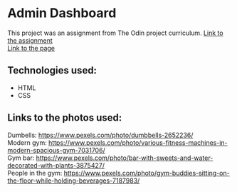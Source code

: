  # Admin Dashboard
 This project was an assignment from The Odin project curriculum. [Link to the assignment](https://www.theodinproject.com/lessons/foundations-landing-page)<br/>
 [Link to the page](https://dzhivkovv.github.io/landing-page/)
## Technologies used:
 * HTML
 * CSS

## Links to the photos used:
Dumbells: https://www.pexels.com/photo/dumbbells-2652236/<br/>
Modern gym: https://www.pexels.com/photo/various-fitness-machines-in-modern-spacious-gym-7031706/<br/>
Gym bar: https://www.pexels.com/photo/bar-with-sweets-and-water-decorated-with-plants-3875427/<br/>
People in the gym: https://www.pexels.com/photo/gym-buddies-sitting-on-the-floor-while-holding-beverages-7187983/<br/>


